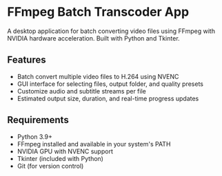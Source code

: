 # FFmpeg Batch Transcoder App

A desktop application for batch converting video files using FFmpeg with NVIDIA hardware acceleration. Built with Python and Tkinter.

## Features

- Batch convert multiple video files to H.264 using NVENC
- GUI interface for selecting files, output folder, and quality presets
- Customize audio and subtitle streams per file
- Estimated output size, duration, and real-time progress updates

## Requirements

- Python 3.9+
- FFmpeg installed and available in your system's PATH
- NVIDIA GPU with NVENC support
- Tkinter (included with Python)
- Git (for version control)
